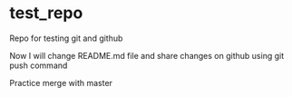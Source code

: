 # test_repo
Repo for testing git and github

Now I will change README.md file and share changes on github using git push command

Practice merge with master
